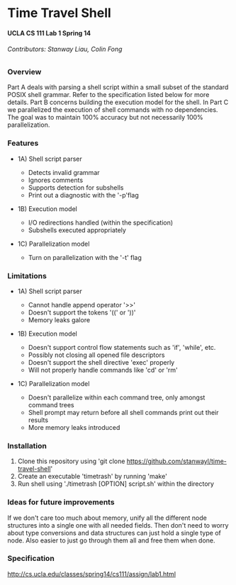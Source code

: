 # Time Travel Shell
#### UCLA CS 111 Lab 1 Spring 14
###### Contributors: Stanway Liau, Colin Fong

### Overview
Part A deals with parsing a shell script within a small subset of the standard POSIX shell grammar.
Refer to the specification listed below for more details. Part B concerns building the execution
model for the shell. In Part C we parallelized the execution of shell commands with no dependencies.
The goal was to maintain 100% accuracy but not necessarily 100% parallelization.

### Features
- 1A) Shell script parser
  * Detects invalid grammar
  * Ignores comments
  * Supports detection for subshells
  * Print out a diagnostic with the '-p'flag

- 1B) Execution model
  - I/O redirections handled (within the specification)
  - Subshells executed appropriately

- 1C) Parallelization model
  - Turn on parallelization with the '-t' flag

### Limitations
- 1A) Shell script parser
  - Cannot handle append operator '>>'
  - Doesn't support the tokens '((' or '))'
  - Memory leaks galore

- 1B) Execution model
  - Doesn't support control flow statements such as 'if', 'while', etc.
  - Possibly not closing all opened file descriptors
  - Doesn't support the shell directive 'exec' properly
  - Will not properly handle commands like 'cd' or 'rm'

- 1C) Parallelization model
  - Doesn't parallelize within each command tree, only amongst command trees
  - Shell prompt may return before all shell commands print out their results
  - More memory leaks introduced

### Installation
1. Clone this repository using 'git clone https://github.com/stanwayl/time-travel-shell'
1. Create an executable 'timetrash' by running 'make'
1. Run shell using './timetrash [OPTION] script.sh' within the directory

### Ideas for future improvements
If we don't care too much about memory, unify all the different
node structures into a single one with all needed fields. Then
don't need to worry about type conversions and data structures
can just hold a single type of node. Also easier to just go
through them all and free them when done. 

### Specification
http://cs.ucla.edu/classes/spring14/cs111/assign/lab1.html
